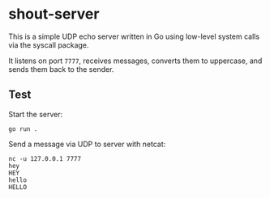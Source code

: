 # shout-server

This is a simple UDP echo server written in Go using low-level system calls via the syscall package. 

It listens on port `7777`, receives messages, converts them to uppercase, and sends them back to the sender.

## Test

Start the server:

```shell
go run .
```

Send a message via UDP to server with netcat:

```shell
nc -u 127.0.0.1 7777
hey
HEY
hello
HELLO
```